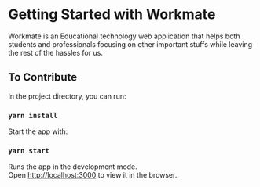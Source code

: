 # Getting Started with Workmate
Workmate is an Educational technology web application that helps both students and professionals focusing on other important stuffs while leaving the rest of the hassles for us. 

## To Contribute 

In the project directory, you can run:

### `yarn install`

Start the app with: 

### `yarn start`

Runs the app in the development mode.\
Open [http://localhost:3000](http://localhost:3000) to view it in the browser.


